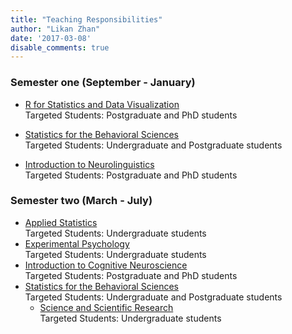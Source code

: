 ```yaml
---
title: "Teaching Responsibilities"
author: "Likan Zhan"
date: '2017-03-08'
disable_comments: true
---
```


### Semester one (September - January)
- [R for Statistics and Data Visualization](/en/teach/R-for-Statistics-Data-Visualization/) <br>
  Targeted Students: Postgraduate and PhD students <br>

- [Statistics for the Behavioral Sciences](/en/teach/Statistics-for-the-Behavioral-Sciences/) <br>
  Targeted Students: Undergraduate and Postgraduate students

- [Introduction to Neurolinguistics](/en/teach/Introduction-to-Neurolinguistics/) <br>
  Targeted Students: Postgraduate and PhD students


### Semester two (March - July)
- [Applied Statistics](/en/teach/Applied-Statistics/) <br>
    Targeted Students: Undergraduate students
- [Experimental Psychology](/en/teach/Experimental-Psychology/) <br>
      Targeted Students: Undergraduate students
- [Introduction to Cognitive Neuroscience](/en/teach/Introduction-to-Cognitive-Neuroscience/) <br>
  Targeted Students: Postgraduate and PhD students
- [Statistics for the Behavioral Sciences](/en/teach/Statistics-for-the-Behavioral-Sciences/) <br>
  Targeted Students: Undergraduate and Postgraduate students
  - [Science and Scientific Research](/en/teach/Science-and-Scientific-Research/) <br>
  Targeted Students: Undergraduate students

